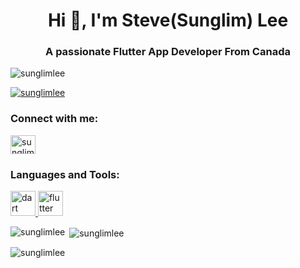 <h1 align="center">Hi 👋, I'm Steve(Sunglim) Lee</h1>
<h3 align="center">A passionate Flutter App Developer From Canada</h3>

<p align="left"> <img src="https://komarev.com/ghpvc/?username=sunglimlee&label=Profile%20views&color=0e75b6&style=flat" alt="sunglimlee" /> </p>

<p align="left"> <a href="https://github.com/ryo-ma/github-profile-trophy"><img src="https://github-profile-trophy.vercel.app/?username=sunglimlee" alt="sunglimlee" /></a> </p>

<h3 align="left">Connect with me:</h3>
<p align="left">
<a href="https://twitter.com/sunglimlee" target="blank"><img align="center" src="https://raw.githubusercontent.com/rahuldkjain/github-profile-readme-generator/master/src/images/icons/Social/twitter.svg" alt="sunglimlee" height="30" width="40" /></a>
</p>

<h3 align="left">Languages and Tools:</h3>
<p align="left"> <a href="https://dart.dev" target="_blank" rel="noreferrer"> <img src="https://www.vectorlogo.zone/logos/dartlang/dartlang-icon.svg" alt="dart" width="40" height="40"/> </a> <a href="https://flutter.dev" target="_blank" rel="noreferrer"> <img src="https://www.vectorlogo.zone/logos/flutterio/flutterio-icon.svg" alt="flutter" width="40" height="40"/> </a> </p>

<p><img align="left" src="https://github-readme-stats.vercel.app/api/top-langs?username=sunglimlee&show_icons=true&locale=en&layout=compact" alt="sunglimlee" /></p>

<p>&nbsp;<img align="center" src="https://github-readme-stats.vercel.app/api?username=sunglimlee&show_icons=true&locale=en" alt="sunglimlee" /></p>

<p><img align="center" src="https://github-readme-streak-stats.herokuapp.com/?user=sunglimlee&" alt="sunglimlee" /></p>
